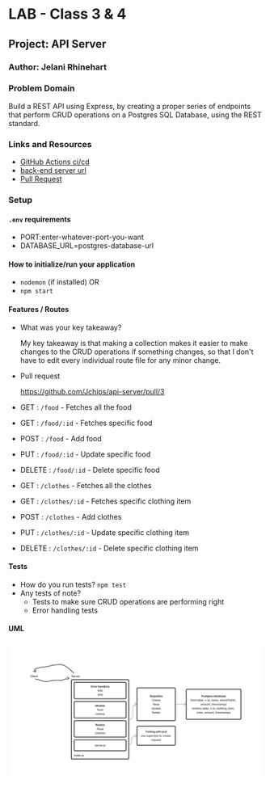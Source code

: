 # LAB - Class 3 & 4

## Project: API Server

### Author: Jelani Rhinehart

### Problem Domain  

Build a REST API using Express, by creating a proper series of endpoints that perform CRUD operations on a Postgres SQL Database, using the REST standard.

### Links and Resources

- [GitHub Actions ci/cd](https://github.com/Jchips/api-server/actions)
- [back-end server url](https://api-server-dev-u3w5.onrender.com)
- [Pull Request](https://github.com/Jchips/api-server/pull/3)

### Setup

#### `.env` requirements

- PORT:enter-whatever-port-you-want
- DATABASE_URL=postgres-database-url

#### How to initialize/run your application

- `nodemon` (if installed) OR
- `npm start`

#### Features / Routes

- What was your key takeaway?

    My key takeaway is that making a collection makes it easier to make changes to the CRUD operations if something changes, so that I don't have to edit every individual route file for any minor change.

- Pull request

    <https://github.com/Jchips/api-server/pull/3>

- GET : `/food` - Fetches all the food
- GET : `/food/:id` - Fetches specific food
- POST : `/food` - Add food
- PUT : `/food/:id` - Update specific food
- DELETE : `/food/:id` - Delete specific food

- GET : `/clothes` - Fetches all the clothes
- GET : `/clothes/:id` - Fetches specific clothing item
- POST : `/clothes` - Add clothes
- PUT : `/clothes/:id` - Update specific clothing item
- DELETE : `/clothes/:id` - Delete specific clothing item

#### Tests

- How do you run tests?
`npm test`
- Any tests of note?
  - Tests to make sure CRUD operations are performing right
  - Error handling tests

#### UML

![Lab 3 UML](./src/assets/lab-3-uml.png)
